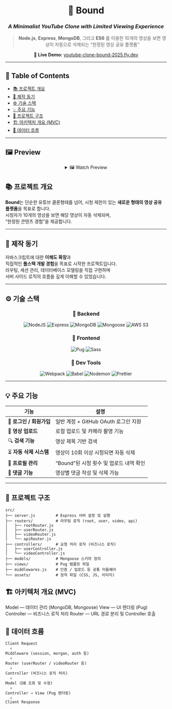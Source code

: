 <div align="center">

# 🎥 Bound  
### _A Minimalist YouTube Clone with Limited Viewing Experience_

> **Node.js**, **Express**, **MongoDB**, 그리고 **ES6** 를 이용한
> 10개의 영상을 보면 영상이 자동으로 삭제되는 “한정된 영상 공유 플랫폼”  

🔗 **Live Demo:** [youtube-clone-bound-2025.fly.dev](https://youtube-clone-bound-2025.fly.dev/)

</div>

---

## 📖 Table of Contents
- [📚 프로젝트 개요](#-프로젝트-개요)
- [🧠 제작 동기](#-제작-동기)
- [⚙️ 기술 스택](#️-기술-스택)
- [💡 주요 기능](#-주요-기능)
- [🧩 프로젝트 구조](#-프로젝트-구조)
- [🏗️ 아키텍처 개요 (MVC)](#️-아키텍처-개요-mvc)
- [🔄 데이터 흐름](#-데이터-흐름)

---

## 🖼️ Preview

<div align="center">
<details>
  <summary>🖼️ Watch Preview</summary>
  
### landing page
<img width="700" alt="스크린샷 2025-10-28 오전 11 45 07" src="https://github.com/user-attachments/assets/1e1e130e-a14b-4e6a-9592-460d9f02cbf2" />

### /videos
<img width="700" alt="스크린샷 2025-10-28 오전 11 49 23" src="https://github.com/user-attachments/assets/4c211df8-095d-45bc-8b9d-260fa05c59c8" />
videos 상세 및 댓글
<img width="700" alt="스크린샷 2025-10-28 오후 4 27 31" src="https://github.com/user-attachments/assets/b76f6267-2616-48a5-8949-2a5f372b96de" />

### /videos/upload
<img width="700" alt="youtube-clone-bound-2025 fly dev_videos_upload" src="https://github.com/user-attachments/assets/2841ee05-103f-4821-9302-93e519bc70bb" />

### /videos/{video_num}/edit
<img width="700" alt="스크린샷 2025-10-28 오후 4 29 50" src="https://github.com/user-attachments/assets/43c8e8e3-6cd8-471c-9305-855f4d6a1c72" />

### /users
<img width="700" alt="스크린샷 2025-10-28 오후 4 31 03" src="https://github.com/user-attachments/assets/74f9627b-0bf6-4893-931a-4d49090c327a" />

### /users/edit
<img width="700" alt="스크린샷 2025-10-28 오후 4 31 51" src="https://github.com/user-attachments/assets/4fdc5f33-39c0-43e1-bbfe-b87fed315b58" />



</details>
</div>


## 📚 프로젝트 개요

**Bound**는 단순한 유튜브 클론형태를 넘어,
시청 제한이 있는 **새로운 형태의 영상 공유 플랫폼**을 목표로 합니다.  
시청자가 10개의 영상을 보면 해당 영상이 자동 삭제되며,  
“한정된 콘텐츠 경험”을 제공합니다.

---

## 🧠 제작 동기

자바스크립트에 대한 **이해도 확장**과  
직접적인 **풀스택 개발 경험**을 목표로 시작한 프로젝트입니다.  
라우팅, 세션 관리, 데이터베이스 모델링을 직접 구현하며  
서버 사이드 로직의 흐름을 깊게 이해할 수 있었습니다.

---

## ⚙️ 기술 스택

<div align="center">

### 🧩 Backend  
![NodeJS](https://img.shields.io/badge/Node.js-43853D?style=for-the-badge&logo=node.js&logoColor=white)
![Express](https://img.shields.io/badge/Express.js-000000?style=for-the-badge&logo=express&logoColor=white)
![MongoDB](https://img.shields.io/badge/MongoDB-4ea94b?style=for-the-badge&logo=mongodb&logoColor=white)
![Mongoose](https://img.shields.io/badge/Mongoose-880000?style=for-the-badge&logo=mongoose&logoColor=white)
![AWS S3](https://img.shields.io/badge/AWS_S3-FF9900?style=for-the-badge&logo=amazonaws&logoColor=white)

### 💅 Frontend  
![Pug](https://img.shields.io/badge/Pug-FFD43B?style=for-the-badge&logo=pug&logoColor=black)
![Sass](https://img.shields.io/badge/Sass-CC6699?style=for-the-badge&logo=sass&logoColor=white)

### 🧰 Dev Tools  
![Webpack](https://img.shields.io/badge/Webpack-1C78C0?style=for-the-badge&logo=webpack&logoColor=white)
![Babel](https://img.shields.io/badge/Babel-F9DC3E?style=for-the-badge&logo=babel&logoColor=black)
![Nodemon](https://img.shields.io/badge/Nodemon-76D04B?style=for-the-badge&logo=nodemon&logoColor=white)
![Prettier](https://img.shields.io/badge/Prettier-F7B93E?style=for-the-badge&logo=prettier&logoColor=white)

</div>

---

## 💡 주요 기능

| 기능 | 설명 |
|------|------|
| 🔑 **로그인 / 회원가입** | 일반 계정 + GitHub OAuth 로그인 지원 |
| 🎥 **영상 업로드** | 로컬 업로드 및 카메라 촬영 기능 |
| 🔍 **검색 기능** | 영상 제목 기반 검색 |
| ⏳ **자동 삭제 시스템** | 영상이 10회 이상 시청되면 자동 삭제 |
| 👤 **프로필 관리** | “Bound”된 시청 횟수 및 업로드 내역 확인 |
| 💬 **댓글 기능** | 영상별 댓글 작성 및 삭제 가능 |

---

## 🧩 프로젝트 구조

```plaintext
src/
├── server.js         # Express 서버 설정 및 실행
├── routers/          # 라우팅 로직 (root, user, video, api)
│   ├── rootRouter.js
│   ├── userRouter.js
│   ├── videoRouter.js
│   └── apiRouter.js
├── controllers/      # 요청 처리 로직 (비즈니스 로직)
│   ├── userController.js
│   └── videoController.js
├── models/           # Mongoose 스키마 정의
├── views/            # Pug 템플릿 파일
├── middlewares.js    # 인증 / 업로드 등 공통 미들웨어
└── assets/           # 정적 파일 (CSS, JS, 이미지)
```

## 🏗️ 아키텍처 개요 (MVC)

Model — 데이터 관리 (MongoDB, Mongoose)
View — UI 렌더링 (Pug)
Controller — 비즈니스 로직 처리
Router — URL 경로 분리 및 Controller 호출


## 🔄 데이터 흐름

```plaintext
Client Request
  ↓
Middleware (session, morgan, auth 등)
  ↓
Router (userRouter / videoRouter 등)
  ↓
Controller (비즈니스 로직 처리)
  ↓
Model (DB 조회 및 수정)
  ↓
Controller → View (Pug 렌더링)
  ↓
Client Response
```

